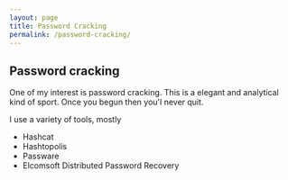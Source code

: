 ```yaml
---
layout: page
title: Password Cracking
permalink: /password-cracking/
---
```


## Password cracking
One of my interest is password cracking. This is a elegant and analytical kind of sport. Once you begun then you'l never quit.

I use a variety of tools, mostly
- Hashcat
- Hashtopolis 
- Passware
- Elcomsoft Distributed Password Recovery

